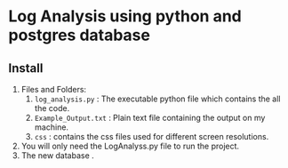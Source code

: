 # Log Analysis using python and postgres database

## Install
1. Files and Folders:
    1. `log_analysis.py` : The executable python file which contains the all the code.
    2. `Example_Output.txt` : Plain text file containing the output on my machine.
    3. `css` : contains the css files used for different screen resolutions.
2. You will only need the LogAnalyss.py file to run the project.
3. The new database .
